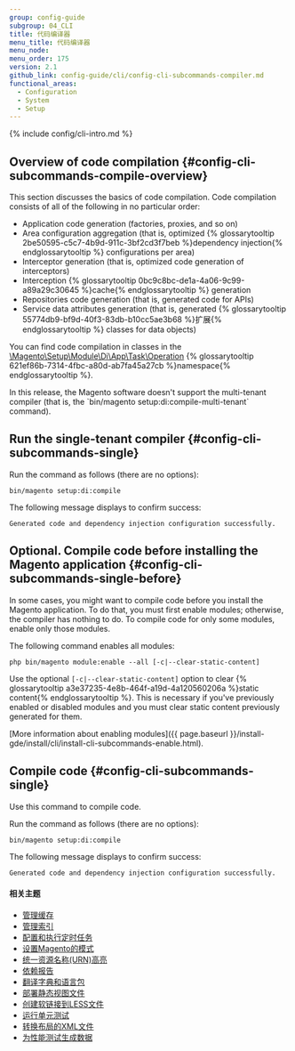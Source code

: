 ```yaml
---
group: config-guide
subgroup: 04_CLI
title: 代码编译器
menu_title: 代码编译器
menu_node:
menu_order: 175
version: 2.1
github_link: config-guide/cli/config-cli-subcommands-compiler.md
functional_areas:
  - Configuration
  - System
  - Setup
---
```


{% include config/cli-intro.md %}

## Overview of code compilation {#config-cli-subcommands-compile-overview}
This section discusses the basics of code compilation. Code compilation consists of all of the following in no particular order:

-   Application code generation (factories, proxies, and so on)
-   Area configuration aggregation (that is, optimized {% glossarytooltip 2be50595-c5c7-4b9d-911c-3bf2cd3f7beb %}dependency injection{% endglossarytooltip %} configurations per area)
-   Interceptor generation (that is, optimized code generation of interceptors)
-   Interception {% glossarytooltip 0bc9c8bc-de1a-4a06-9c99-a89a29c30645 %}cache{% endglossarytooltip %} generation
-   Repositories code generation (that is, generated code for APIs)
-   Service data attributes generation (that is, generated {% glossarytooltip 55774db9-bf9d-40f3-83db-b10cc5ae3b68 %}扩展{% endglossarytooltip %} classes for data objects)

You can find code compilation in classes in the <a href="{{ site.mage2100url }}setup/src/Magento/Setup/Module/Di/App/Task/Operation" target="\_blank">\Magento\Setup\Module\Di\App\Task\Operation</a> {% glossarytooltip 621ef86b-7314-4fbc-a80d-ab7fa45a27cb %}namespace{% endglossarytooltip %}.

<div class="bs-callout bs-callout-warning" markdown="1">
In this release, the Magento software doesn't support the multi-tenant compiler (that is, the `bin/magento setup:di:compile-multi-tenant` command).
</div>

## Run the single-tenant compiler {#config-cli-subcommands-single}
Run the command as follows (there are no options):

	bin/magento setup:di:compile

The following message displays to confirm success:

	Generated code and dependency injection configuration successfully.

## Optional. Compile code before installing the Magento application {#config-cli-subcommands-single-before}
In some cases, you might want to compile code before you install the Magento application. To do that, you must first enable modules; otherwise, the compiler has nothing to do. To compile code for only some modules, enable only those modules.

The following command enables all modules:

	php bin/magento module:enable --all [-c|--clear-static-content]

Use the optional `[-c|--clear-static-content]` option to clear {% glossarytooltip a3e37235-4e8b-464f-a19d-4a120560206a %}static content{% endglossarytooltip %}. This is necessary if you've previously enabled or disabled modules and you must clear static content previously generated for them.

[More information about enabling modules]({{ page.baseurl }}/install-gde/install/cli/install-cli-subcommands-enable.html).

## Compile code {#config-cli-subcommands-single}
Use this command to compile code.

Run the command as follows (there are no options):

	bin/magento setup:di:compile

The following message displays to confirm success:

	Generated code and dependency injection configuration successfully.

#### 相关主题

-   <a href="{{ site.gdeurl21 }}config-guide/cli/config-cli-subcommands-cache.html">管理缓存</a>
-   <a href="{{ site.gdeurl21 }}config-guide/cli/config-cli-subcommands-index.html">管理索引</a>
-   <a href="{{ site.gdeurl21 }}config-guide/cli/config-cli-subcommands-cron.html">配置和执行定时任务</a>
-   <a href="{{ site.gdeurl21 }}config-guide/cli/config-cli-subcommands-mode.html">设置Magento的模式</a>
-   <a href="{{ site.gdeurl21 }}config-guide/cli/config-cli-subcommands-urn.html">统一资源名称(URN)高亮</a>
-   <a href="{{ site.gdeurl21 }}config-guide/cli/config-cli-subcommands-depen.html">依赖报告</a>
-   <a href="{{ site.gdeurl21 }}config-guide/cli/config-cli-subcommands-i18n.html">翻译字典和语言包</a>
-   <a href="{{ site.gdeurl21 }}config-guide/cli/config-cli-subcommands-static-view.html">部署静态视图文件</a>
-   <a href="{{ site.gdeurl21 }}config-guide/cli/config-cli-subcommands-less-sass.html">创建软链接到LESS文件</a>
-   <a href="{{ site.gdeurl21 }}config-guide/cli/config-cli-subcommands-test.html">运行单元测试</a>
-   <a href="{{ site.gdeurl21 }}config-guide/cli/config-cli-subcommands-layout-xml.html">转换布局的XML文件</a>
-   <a href="{{ site.gdeurl21 }}config-guide/cli/config-cli-subcommands-perf-data.html">为性能测试生成数据</a>
